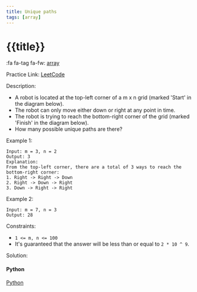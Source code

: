 ```yaml
---
title: Unique paths
tags: [array]
---
```


# {{title}}

:fa fa-tag fa-fw: [array]({{tagspath}}/array)

Practice Link: [LeetCode](https://leetcode.com/problems/unique-paths/)

Description:

- A robot is located at the top-left corner of a m x n grid (marked 'Start' in the diagram below).
- The robot can only move either down or right at any point in time.
- The robot is trying to reach the bottom-right corner of the grid (marked 'Finish' in the diagram below).
- How many possible unique paths are there?

Example 1:

```text
Input: m = 3, n = 2
Output: 3
Explanation:
From the top-left corner, there are a total of 3 ways to reach the bottom-right corner:
1. Right -> Right -> Down
2. Right -> Down -> Right
3. Down -> Right -> Right
```

Example 2:

```text
Input: m = 7, n = 3
Output: 28
```

Constraints:

- `1 <= m, n <= 100`
- It's guaranteed that the answer will be less than or equal to `2 * 10 ^ 9`.

Solution:

<!-- tabs:start -->
#### **Python**

[Python](../pycode/array/unique-paths.py ':include :type=code')
<!-- tabs:end -->
